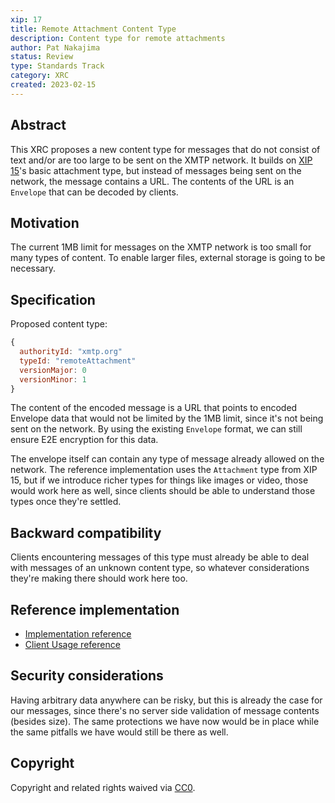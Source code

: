 ```yaml
---
xip: 17
title: Remote Attachment Content Type
description: Content type for remote attachments
author: Pat Nakajima
status: Review
type: Standards Track
category: XRC
created: 2023-02-15
---
```


## Abstract

This XRC proposes a new content type for messages that do not consist of text and/or are too large to be sent on the XMTP network. It builds on [XIP 15](https://github.com/xmtp/XIPs/pull/15)'s basic attachment type, but instead of messages being sent on the network, the message contains a URL. The contents of the URL is an `Envelope` that can be decoded by clients.

## Motivation

The current 1MB limit for messages on the XMTP network is too small for many types of content. To enable larger files, external storage is going to be necessary.

## Specification

Proposed content type:

```js
{
  authorityId: "xmtp.org"
  typeId: "remoteAttachment"
  versionMajor: 0
  versionMinor: 1
}
```

The content of the encoded message is a URL that points to encoded Envelope data that would not be limited by the 1MB limit, since it's not being sent on the network. By using the existing `Envelope` format, we can still ensure E2E encryption for this data.

The envelope itself can contain any type of message already allowed on the network. The reference implementation uses the `Attachment` type from XIP 15, but if we introduce richer types for things like images or video, those would work here as well, since clients should be able to understand those types once they're settled.

## Backward compatibility

Clients encountering messages of this type must already be able to deal with messages of an unknown content type, so whatever considerations they're making there should work here too.

## Reference implementation

- [Implementation reference](https://github.com/xmtp/xmtp-ios/pull/68)
- [Client Usage reference](https://github.com/xmtp-labs/xmtp-inbox-ios/pull/83)

## Security considerations

Having arbitrary data anywhere can be risky, but this is already the case for our messages, since there's no server side validation of message contents (besides size). The same protections we have now would be in place while the same pitfalls we have would still be there as well.

## Copyright

Copyright and related rights waived via [CC0](https://creativecommons.org/publicdomain/zero/1.0/).
